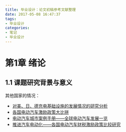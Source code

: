 ```yaml
---
title: 毕业设计：论文初稿参考文献整理
date: 2017-05-08 16:47:37
tags:
- 毕业设计
categories:
- 笔记
- 毕业设计
---
```


# 第1章 绪论

## 1.1 课题研究背景与意义

其他国家的情况：

* [对美、日、德充电基础设施的发展情况的研究分析](http://www.evpartner.com/news/8/detail-21718.html)
* [各国电动汽车激励政策大比拼](http://www.wusuobuneng.com/archives/33491)
* [电动汽车城市案例手册——全球电动汽车发展一览](https://www.iea.org/publications/freepublications/publication/EVCasebook_CN.pdf)
* [推进汽车电动化——各国电动汽车财税激励政策比较研究](http://www.theicct.org/sites/default/files/ICCT_EV-fiscal-incentives_20140506_CN.pdf)



